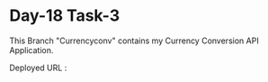 # Day-18 Task-3

This Branch "Currencyconv" contains my Currency Conversion API Application.

Deployed URL : 
